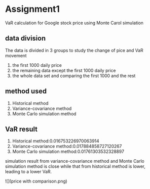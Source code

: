 # Assignment1

VaR calculation for Google stock price using Monte Carol simulation

## data division
The data is divided in 3 groups to study the change of pice and VaR movement
1. the first 1000 daily price
2. the remaining data except the first 1000 daily price
3. the whole data set and comparing the first 1000 and the rest

## method used
1. Historical method
2. Variance-covariance method
3. Monte Carlo simulation method

## VaR result
1. Historical method:0.016753226970063914
2. Variance-covariance method:0.017884858727120267 
3. Monte Carlo simulation method:0.01761303532328897

simulation result from variance-covariance method and Monte Carlo simulation method is close while that from historical method is lower, leading to a lower VaR.

![](price with comparison.png)
